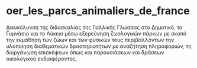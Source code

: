 # oer_les_parcs_animaliers_de_france
Διευκόλυνση της διδασκαλίας της Γαλλικής Γλώσσας στο Δημοτικό, το Γυμνάσιο και το Λύκειο μέσω εξερεύνηση ζωολογικών πάρκων με σκοπό την εκμάθηση των ζώων και των φυσικών τους περιβαλλόντων την υλοποίηση διαθεματικών δραστηριοτήτων με αναζήτηση πληροφοριών, τη διοργάνωση επισκέψεων όπως και παρουσιάσεων και δράσεων οικολογικού ενδιαφέροντος. 
